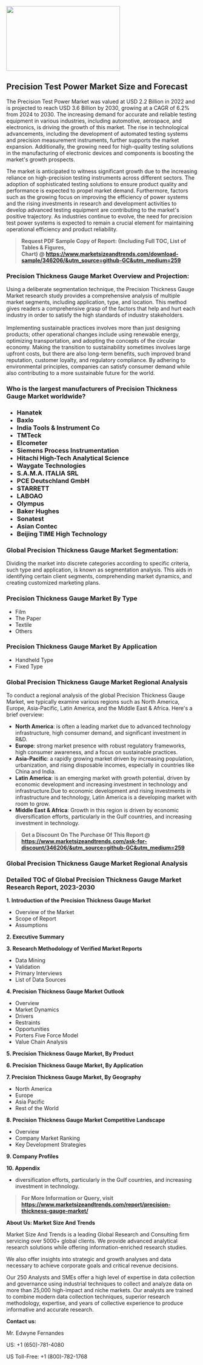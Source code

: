<p><img class="alignnone size-medium wp-image-20088" src="https://ffe5etoiles.com/wp-content/uploads/2024/12/MST1-300x171.png" alt="" width="300" height="171" /></p><h2>Precision Test Power Market Size and Forecast</h2><p>The Precision Test Power Market was valued at USD 2.2 Billion in 2022 and is projected to reach USD 3.6 Billion by 2030, growing at a CAGR of 6.2% from 2024 to 2030. The increasing demand for accurate and reliable testing equipment in various industries, including automotive, aerospace, and electronics, is driving the growth of this market. The rise in technological advancements, including the development of automated testing systems and precision measurement instruments, further supports the market expansion. Additionally, the growing need for high-quality testing solutions in the manufacturing of electronic devices and components is boosting the market's growth prospects.</p><p>The market is anticipated to witness significant growth due to the increasing reliance on high-precision testing instruments across different sectors. The adoption of sophisticated testing solutions to ensure product quality and performance is expected to propel market demand. Furthermore, factors such as the growing focus on improving the efficiency of power systems and the rising investments in research and development activities to develop advanced testing equipment are contributing to the market's positive trajectory. As industries continue to evolve, the need for precision test power systems is expected to remain a crucial element for maintaining operational efficiency and product reliability.</p></p><blockquote id="" class=""><strong>Request PDF Sample Copy of Report: (Including Full TOC, List of Tables &amp; Figures, Chart)&nbsp;@&nbsp;<strong><a href="https://www.marketsizeandtrends.com/download-sample/346206/&utm_source=github-GC&utm_medium=259" target="_blank">https://www.marketsizeandtrends.com/download-sample/346206/&utm_source=github-GC&utm_medium=259</a></strong></strong></blockquote><h3 id="" class="">Precision Thickness Gauge Market&nbsp;Overview and Projection:</h3><p id="" class="">Using a deliberate segmentation technique, the Precision Thickness Gauge Market research study provides a comprehensive analysis of multiple market segments, including application, type, and location. This method gives readers a comprehensive grasp of the factors that help and hurt each industry in order to satisfy the high standards of industry stakeholders. <br /> <br />Implementing sustainable practices involves more than just designing products; other operational changes include using renewable energy, optimizing transportation, and adopting the concepts of the circular economy. Making the transition to sustainability sometimes involves large upfront costs, but there are also long-term benefits, such improved brand reputation, customer loyalty, and regulatory compliance. By adhering to environmental principles, companies can satisfy consumer demand while also contributing to a more sustainable future for the world.</p><h3 id="" class="">Who is the largest manufacturers of&nbsp;Precision Thickness Gauge Market worldwide?</h3><h3 class=""><p><ul><li>Hanatek </li><li> Baxlo </li><li> India Tools & Instrument Co </li><li> TMTeck </li><li> Elcometer </li><li> Siemens Process Instrumentation </li><li> Hitachi High-Tech Analytical Science </li><li> Waygate Technologies </li><li> S.A.M.A. ITALIA SRL </li><li> PCE Deutschland GmbH </li><li> STARRETT </li><li> LABOAO </li><li> Olympus </li><li> Baker Hughes </li><li> Sonatest </li><li> Asian Contec </li><li> Beijing TIME High Technology</li></ul></p></h3><h3 id="" class="">Global&nbsp;Precision Thickness Gauge Market Segmentation:</h3><p id="" class="">Dividing the market into discrete categories according to specific criteria, such type and application, is known as segmentation analysis. This aids in identifying certain client segments, comprehending market dynamics, and creating customized marketing plans.</p><h3 id="" class="">Precision Thickness Gauge Market&nbsp;By Type</h3><p><p><ul><li>Film</li><li> The Paper</li><li> Textile</li><li> Others</p></li></ul></p></p><h3 id="" class="">Precision Thickness Gauge Market&nbsp;By Application</h3><p class=""><p><ul><li>Handheld Type</li><li> Fixed Type</li></ul></p></p><h3 id="" class="">Global Precision Thickness Gauge Market Regional Analysis</h3><p id="" class="">To conduct a regional analysis of the global Precision Thickness Gauge Market, we typically examine various regions such as North America, Europe, Asia-Pacific, Latin America, and the Middle East &amp; Africa. Here's a brief overview:</p><ul><li><strong>North America</strong>: is often a leading market due to advanced technology infrastructure, high consumer demand, and significant investment in R&amp;D.</li><li><strong>Europe</strong>: strong market presence with robust regulatory frameworks, high consumer awareness, and a focus on sustainable practices.</li><li><strong>Asia-Pacific</strong>: a rapidly growing market driven by increasing population, urbanization, and rising disposable incomes, especially in countries like China and India.</li><li><strong>Latin America</strong>: is an emerging market with growth potential, driven by economic development and increasing investment in technology and infrastructure.Due to economic development and rising investments in infrastructure and technology, Latin America is a developing market with room to grow.</li><li><strong>Middle East &amp; Africa</strong>: Growth in this region is driven by economic diversification efforts, particularly in the Gulf countries, and increasing investment in technology.</li></ul><blockquote id="" class=""><strong>Get a Discount On The Purchase Of This Report @ <strong><a href="https://www.marketsizeandtrends.com/ask-for-discount/346206/&utm_source=github-GC&utm_medium=259" target="_blank">https://www.marketsizeandtrends.com/ask-for-discount/346206/&utm_source=github-GC&utm_medium=259</a></strong></strong></blockquote><h3 id="" class="">Global Precision Thickness Gauge Market Regional Analysis</h3><h3 id="" class="">Detailed TOC of Global Precision Thickness Gauge Market Research Report, 2023-2030</h3><p id="" class=""><strong>1. Introduction of the Precision Thickness Gauge Market</strong></p><ul><li>Overview of the Market</li><li>Scope of Report</li><li>Assumptions</li></ul><p id="" class=""><strong>2. Executive Summary</strong></p><p id="" class=""><strong>3. Research Methodology of Verified Market Reports</strong></p><ul><li>Data Mining</li><li>Validation</li><li>Primary Interviews</li><li>List of Data Sources</li></ul><p id="" class=""><strong>4. Precision Thickness Gauge Market Outlook</strong></p><ul><li>Overview</li><li>Market Dynamics</li><li>Drivers</li><li>Restraints</li><li>Opportunities</li><li>Porters Five Force Model</li><li>Value Chain Analysis</li></ul><p id="" class=""><strong>5. Precision Thickness Gauge Market, By Product</strong></p><p id="" class=""><strong>6. Precision Thickness Gauge Market, By Application</strong></p><p id="" class=""><strong>7. Precision Thickness Gauge Market, By Geography</strong></p><ul><li>North America</li><li>Europe</li><li>Asia Pacific</li><li>Rest of the World</li></ul><p id="" class=""><strong>8. Precision Thickness Gauge Market Competitive Landscape</strong></p><ul><li>Overview</li><li>Company Market Ranking</li><li>Key Development Strategies</li></ul><p id="" class=""><strong>9. Company Profiles</strong></p><p id="" class=""><strong>10. Appendix</strong></p><ul><li>diversification efforts, particularly in the Gulf countries, and increasing investment in technology.</li></ul><blockquote id="" class=""><strong>For More Information or Query, visit <strong><strong><a href="https://www.marketsizeandtrends.com/report/precision-thickness-gauge-market/" target="_blank">https://www.marketsizeandtrends.com/report/precision-thickness-gauge-market/</a></strong></strong></strong></blockquote><p id="" class=""><strong>About Us: Market Size And Trends</strong></p><p id="" class="">Market Size And Trends is a leading Global Research and Consulting firm servicing over 5000+ global clients. We provide advanced analytical research solutions while offering information-enriched research studies.</p><p id="" class="">We also offer insights into strategic and growth analyses and data necessary to achieve corporate goals and critical revenue decisions.</p><p id="" class="">Our 250 Analysts and SMEs offer a high level of expertise in data collection and governance using industrial techniques to collect and analyze data on more than 25,000 high-impact and niche markets. Our analysts are trained to combine modern data collection techniques, superior research methodology, expertise, and years of collective experience to produce informative and accurate research.</p><p id="" class=""><strong>Contact us:</strong></p><p id="" class="">Mr. Edwyne Fernandes</p><p id="" class="">US: +1 (650)-781-4080</p><p id="" class="">US Toll-Free: +1 (800)-782-1768</p>
